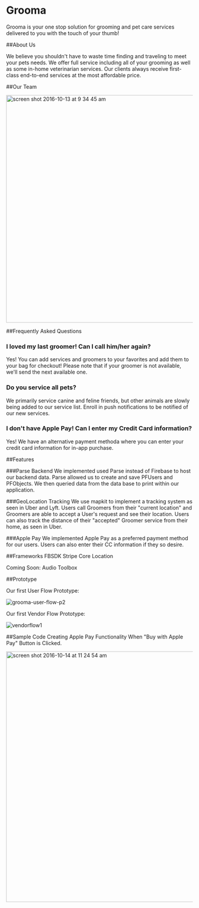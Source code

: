 # Grooma 

Grooma is your one stop solution for grooming and pet care services delivered to you with the touch of your thumb! 

##About Us 

We believe you shouldn't have to waste time finding and traveling to meet your pets needs. We offer full service including all of your grooming as well as some in-home veterinarian services. Our clients always receive first-class end-to-end services at the most affordable price. 

##Our Team 

<img width="612" alt="screen shot 2016-10-13 at 9 34 45 am" src="https://cloud.githubusercontent.com/assets/20820597/19357934/92c48310-9128-11e6-8325-c941c38c11b0.png">

##Frequently Asked Questions

### I loved my last groomer! Can I call him/her again?

Yes! You can add services and groomers to your favorites and add them to your bag for checkout! Please note that if your groomer is not available, we'll send the next available one. 

### Do you service all pets?

We primarily service canine and feline friends, but other animals are slowly being added to our service list. Enroll in push notifications to be notified of our new services. 

### I don't have Apple Pay! Can I enter my Credit Card information?

Yes! We have an alternative payment methoda where you can enter your credit card information for in-app purchase. 


##Features

###Parse Backend
We implemented used Parse instead of Firebase to host our backend data. Parse allowed us to create and save PFUsers and PFObjects. We then queried data from the data base to print within our application.

###GeoLocation Tracking
We use mapkit to implement a tracking system as seen in Uber and Lyft. Users call Groomers from their "current location" and Groomers are able to accept a User's request and see their location. Users can also track the distance of their "accepted" Groomer service from their home, as seen in Uber. 

###Apple Pay 
We implemented Apple Pay as a preferred payment method for our users. Users can also enter their CC information if they so desire. 



##Frameworks
FBSDK
Stripe
Core Location 

Coming Soon: Audio Toolbox


##Prototype 

Our first User Flow Prototype:

![grooma-user-flow-p2](https://cloud.githubusercontent.com/assets/20737269/19841505/f8159688-9ec9-11e6-92a9-fd2509c24596.gif)

Our first Vendor Flow Prototype:

![vendorflow1](https://cloud.githubusercontent.com/assets/20820597/19358334/5d7ee176-912a-11e6-905e-5d5a4e8ba189.gif)


##Sample Code 
Creating Apple Pay Functionality When "Buy with Apple Pay" Button is Clicked.  

<img width="674" alt="screen shot 2016-10-14 at 11 24 54 am" src="https://cloud.githubusercontent.com/assets/20820597/19398340/0bef8c66-9201-11e6-88b7-2cb492eb06e1.png">




